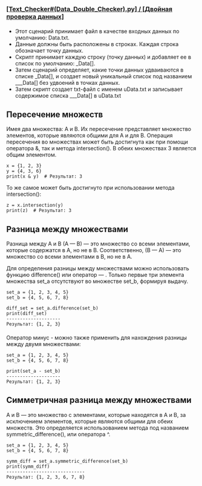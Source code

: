 ### [[Text_Checker#(Data_Double_Checker).py] / [Двойная проверка данных]](https://github.com/Ozym1ndias/Data-Double-Checker)
####
- Этот сценарий принимает файл в качестве входных данных по умолчанию: Data.txt.
- Данные должны быть расположены в строках. Каждая строка обозначает точку данных.
- Скрипт принимает каждую строку (точку данных) и добавляет ее в список по умолчанию: _Data[].
- Затем сценарий определяет, какие точки данных удваиваются в списке _Data[],
и создает новый уникальный список под названием ___Data[] без удвоений в точках данных.
- Затем скрипт создает txt-файл с именем uData.txt и записывает содержимое списка ___Data[] в uData.txt
###
## Пересечение множеств
Имея два множества: А и В.
Их пересечение представляет множество элементов, которые являются общими для А и для В.
Операция пересечения во множествах может быть достигнута как при помощи оператора &, так и метода intersection().
В обеих множествах 3 является общим элементом.
  ```
x = {1, 2, 3}
y = {4, 3, 6}
print(x & y)  # Результат: 3
  ```
То же самое может быть достигнуто при использовании метода intersection():
  ```
z = x.intersection(y)
print(z)  # Результат: 3
  ```
###
## Разница между множествами
Разница между А и В (А — В) — это множество со всеми элементами, которые содержатся в А, но не в В.
Соответственно, (В — А) — это множество со всеми элементами в В, но не в А.

Для определения разницы между множествами можно использовать функцию difference() или оператор — .
Только первые три элемента множества set_a отсутствуют во множестве set_b, формируя выдачу.
  ```
set_a = {1, 2, 3, 4, 5}
set_b = {4, 5, 6, 7, 8}

diff_set = set_a.difference(set_b)
print(diff_set)
--------------------
Результат: {1, 2, 3}
  ```
####
Оператор минус - можно также применить для нахождения разницы между двумя множествами:
  ```
set_a = {1, 2, 3, 4, 5}
set_b = {4, 5, 6, 7, 8}

print(set_a - set_b)
--------------------
Результат: {1, 2, 3}
  ```
###
## Симметричная разница между множествами
А и В — это множество с элементами, которые находятся в А и В,
за исключением элементов, которые являются общими для обеих множеств.
Это определяется использованием метода под названием symmetric_difference(), или оператора ^.
  ```
set_a = {1, 2, 3, 4, 5}
set_b = {4, 5, 6, 7, 8}

symm_diff = set_a.symmetric_difference(set_b)
print(symm_diff)
-----------------------------
Результат: {1, 2, 3, 6, 7, 8}
  ```
